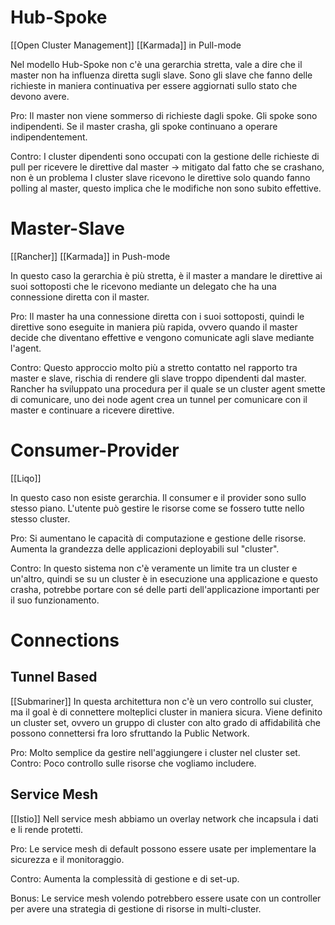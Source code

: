 # Hub-Spoke
[[Open Cluster Management]]
[[Karmada]] in Pull-mode

Nel modello Hub-Spoke non c'è una gerarchia stretta, vale a dire che il master non ha influenza diretta sugli slave. Sono gli slave che fanno delle richieste in maniera continuativa per essere aggiornati sullo stato che devono avere.

Pro: 
Il master non viene sommerso di richieste dagli spoke. Gli spoke sono indipendenti. Se il master crasha, gli spoke continuano a operare indipendentement.

Contro:
I cluster dipendenti sono occupati con la gestione delle richieste di pull per ricevere le direttive dal master -> mitigato dal fatto che se crashano, non è un problema
I cluster slave ricevono le direttive solo quando fanno polling al master, questo implica che le modifiche non sono subito effettive.


# Master-Slave
[[Rancher]]
[[Karmada]] in Push-mode

In questo caso la gerarchia è più stretta, è il master a mandare le direttive ai suoi sottoposti che le ricevono mediante un delegato che ha una connessione diretta con il master. 

Pro:
Il master ha una connessione diretta con i suoi sottoposti, quindi le direttive sono eseguite in maniera più rapida, ovvero quando il master decide che diventano effettive e vengono comunicate agli slave mediante l'agent.

Contro:
Questo approccio molto più a stretto contatto nel rapporto tra master e slave, rischia di rendere gli slave troppo dipendenti dal master.
Rancher ha sviluppato una procedura per il quale se un cluster agent smette di comunicare, uno dei node agent crea un tunnel per comunicare con il master e continuare a ricevere direttive.


# Consumer-Provider
[[Liqo]]

In questo caso non esiste gerarchia. Il consumer e il provider sono sullo stesso piano. L'utente può gestire le risorse come se fossero tutte nello stesso cluster.

Pro:
Si aumentano le capacità di computazione e gestione delle risorse. Aumenta la grandezza delle applicazioni deployabili sul "cluster".

Contro:
In questo sistema non c'è veramente un limite tra un cluster e un'altro, quindi se su un cluster è in esecuzione una applicazione e questo crasha, potrebbe portare con sé delle parti dell'applicazione importanti per il suo funzionamento.

# Connections 
## Tunnel Based
[[Submariner]]
In questa architettura non c'è un vero controllo sui cluster, ma il goal è di connettere molteplici cluster in maniera sicura. Viene definito un cluster set, ovvero un gruppo di cluster con alto grado di affidabilità che possono connettersi fra loro sfruttando la Public Network.

Pro:
Molto semplice da gestire nell'aggiungere i cluster nel cluster set. 
Contro:
Poco controllo sulle risorse che vogliamo includere.

## Service Mesh 
[[Istio]] 
Nell service mesh abbiamo un overlay network che incapsula i dati e li rende protetti. 

Pro:
Le service mesh di default possono essere usate per implementare la sicurezza e il monitoraggio.

Contro: 
Aumenta la complessità di gestione e di set-up.

Bonus: 
Le service mesh volendo potrebbero essere usate con un controller per avere una strategia di gestione di risorse in multi-cluster.

